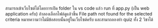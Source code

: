 สามารถเข้าเว็บไซต์ได้โดยการเปิด folder ใน vs code แล้ว run ที่ app.py (เป็น web application ครับ) ถ้าลองเลือกไฟล์ดูแล้วขึ้น File path not found for the selected criteria หมายความว่าไม่มีข้อสอบนั้นอยู่ในเว็บไซต์ครับ และสามาถลองทำ quiz ทั้ง 2 วิชาได้
